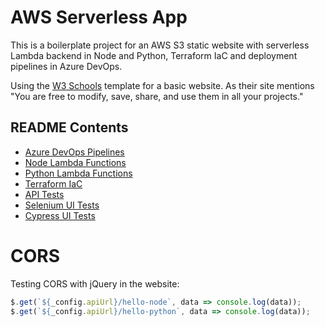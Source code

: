 # AWS Serverless App

This is a boilerplate project for an AWS S3 static website with serverless Lambda backend in Node and Python, Terraform IaC and deployment pipelines in Azure DevOps.

Using the [W3 Schools](https://www.w3schools.com/w3css/w3css_templates.asp) template for a basic website. As their site mentions "You are free to modify, save, share, and use them in all your projects."

## README Contents

* [Azure DevOps Pipelines](pipelines/README.md)
* [Node Lambda Functions](lambda-src/node/README.md)
* [Python Lambda Functions](lambda-src/python/README.md)
* [Terraform IaC](terraform/README.md)
* [API Tests](api-tests/README.md)
* [Selenium UI Tests](ui-tests/selenium/README.md)
* [Cypress UI Tests](ui-tests/cypress/README.md)

# CORS

Testing CORS with jQuery in the website:
```javascript
$.get(`${_config.apiUrl}/hello-node`, data => console.log(data));
$.get(`${_config.apiUrl}/hello-python`, data => console.log(data));
```
